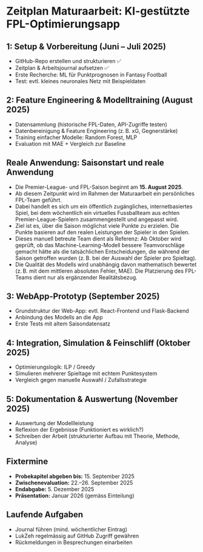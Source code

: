 # Zeitplan Maturaarbeit: KI-gestützte FPL-Optimierungsapp

## 1: Setup & Vorbereitung (Juni – Juli 2025)
- GitHub-Repo erstellen und strukturieren ✅
- Zeitplan & Arbeitsjournal aufsetzen ✅
- Erste Recherche: ML für Punktprognosen in Fantasy Football
- Test: evtl. kleines neuronales Netz mit Beispieldaten

## 2: Feature Engineering & Modelltraining (August 2025)
- Datensammlung (historische FPL-Daten, API-Zugriffe testen)
- Datenbereinigung & Feature Engineering (z. B. xG, Gegnerstärke)
- Training einfacher Modelle: Random Forest, MLP
- Evaluation mit MAE + Vergleich zur Baseline
## Reale Anwendung: Saisonstart und reale Anwendung
- Die Premier-League- und FPL-Saison beginnt am **15. August 2025**.  
- Ab diesem Zeitpunkt wird im Rahmen der Maturaarbeit ein persönliches FPL-Team geführt.  
- Dabei handelt es sich um ein öffentlich zugängliches, internetbasiertes Spiel, bei dem wöchentlich ein virtuelles Fussballteam aus echten Premier-League-Spielern zusammengestellt und angepasst wird.  
- Ziel ist es, über die Saison möglichst viele Punkte zu erzielen. Die Punkte basieren auf den realen Leistungen der Spieler in den Spielen.
- Dieses manuell betreute Team dient als Referenz: Ab Oktober wird geprüft, ob das Machine-Learning-Modell bessere Teamvorschläge gemacht hätte als die tatsächlichen Entscheidungen, die während der Saison getroffen wurden (z. B. bei der Auswahl der Spieler pro Spieltag).
- Die Qualität des Modells wird unabhängig davon mathematisch bewertet (z. B. mit dem mittleren absoluten Fehler, MAE). Die Platzierung des FPL-Teams dient nur als ergänzender Realitätsbezug.

## 3: WebApp-Prototyp (September 2025)
- Grundstruktur der Web-App: evtl. React-Frontend und Flask-Backend
- Anbindung des Modells an die App
- Erste Tests mit altem Saisondatensatz

## 4: Integration, Simulation & Feinschliff (Oktober 2025)
- Optimierungslogik: ILP / Greedy
- Simulieren mehrerer Spieltage mit echtem Punktesystem
- Vergleich gegen manuelle Auswahl / Zufallsstrategie

## 5: Dokumentation & Auswertung (November 2025)
- Auswertung der Modellleistung
- Reflexion der Ergebnisse (Funktioniert es wirklich?)
- Schreiben der Arbeit (strukturierter Aufbau mit Theorie, Methode, Analyse)

## Fixtermine
- **Probekapitel abgeben bis:** 15. September 2025
- **Zwischenevaluation:** 22.–26. September 2025
- **Endabgabe:** 5. Dezember 2025
- **Präsentation:** Januar 2026 (gemäss Einteilung)

## Laufende Aufgaben
- Journal führen (mind. wöchentlicher Eintrag)
- LukZeh regelmässig auf GitHub Zugriff gewähren
- Rückmeldungen in Besprechungen einarbeiten

